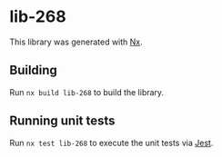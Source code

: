# lib-268

This library was generated with [Nx](https://nx.dev).

## Building

Run `nx build lib-268` to build the library.

## Running unit tests

Run `nx test lib-268` to execute the unit tests via [Jest](https://jestjs.io).

